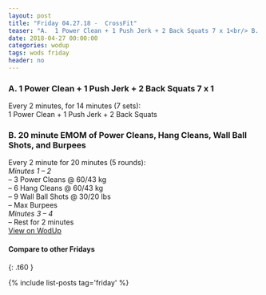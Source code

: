 ```yaml
---
layout: post
title: "Friday 04.27.18 -  CrossFit"
teaser: "A.  1 Power Clean + 1 Push Jerk + 2 Back Squats 7 x 1<br/> B.  20 minute EMOM of Power Cleans, Hang Cleans, Wall Ball Shots, and Burpees"
date: 2018-04-27 00:00:00
categories: wodup
tags: wods friday
header: no
---
```



<h3>A.  1 Power Clean + 1 Push Jerk + 2 Back Squats 7 x 1</h3>
Every 2 minutes, for 14 minutes (7 sets):<br/>1 Power Clean + 1 Push Jerk + 2 Back Squats<br/>
<h3>B.  20 minute EMOM of Power Cleans, Hang Cleans, Wall Ball Shots, and Burpees</h3>
Every 2 minute for 20 minutes (5 rounds):<br/><em>Minutes 1  – 2</em><br/>– 3 Power Cleans @ 60/43 kg<br/>– 6 Hang Cleans @ 60/43 kg<br/>– 9 Wall Ball Shots @ 30/20 lbs<br/>– Max Burpees<br/><em>Minutes 3  – 4</em><br/>– Rest for 2 minutes<br/>
<a href="https://www.wodup.com/gyms/asphodel/wods/5774" target="blank">View on WodUp</a>


#### Compare to other Fridays
{: .t60 }

{% include list-posts tag='friday' %}